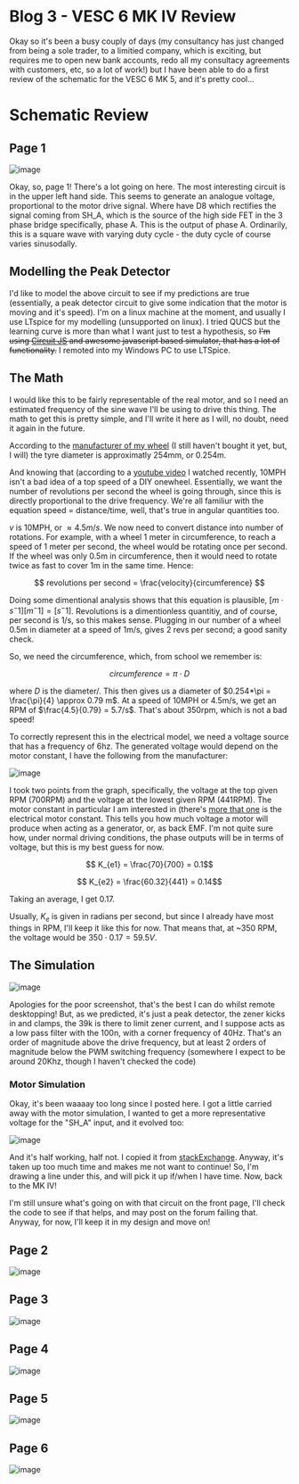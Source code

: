 # Blog 3 - VESC 6 MK IV Review

Okay so it's been a busy couply of days (my consultancy has just changed from being a sole trader, to a limitied company, which is exciting, but requires me to open new bank accounts, redo all my consultacy agreements with customers, etc, so a lot of work!) but I have been able to do a first review of the schematic for the VESC 6 MK 5, and it's pretty cool...

# Schematic Review

## Page 1
![image](https://user-images.githubusercontent.com/58208872/183266527-f7274d4c-d317-4844-bf3f-5d96175ed2c8.jpeg)

Okay, so, page 1! There's a lot going on here. The most interesting circuit is in the upper left hand side. This seems to generate an analogue voltage, proportional to the motor drive signal. Where have D8 which rectifies the signal coming from SH_A, which is the source of the high side FET in the 3 phase bridge specifically, phase A. This is the output of phase A. Ordinarily, this is a square wave with varying duty cycle - the duty cycle of course varies sinusodally. 

## Modelling the Peak Detector

I'd like to model the above circuit to see if my predictions are true (essentially, a peak detector circuit to give some indication that the motor is moving and it's speed). I'm on a linux machine at the moment, and usually I use LTspice for my modelling (unsupported on linux). I tried QUCS but the learning curve is more than what I want just to test a hypothesis, so ~~I'm using [Circuit JS](https://www.falstad.com/circuit/circuitjs.html) and awesome javascript based simulator, that has a lot of functionality.~~ I remoted into my Windows PC to use LTSpice.

## The Math

I would like this to be fairly representable of the real motor, and so I need an estimated frequency of the sine wave I'll be using to drive this thing. The math to get this is pretty simple, and I'll write it here as I will, no doubt, need it again in the future.

According to the [manufacturer of my wheel](https://www.peipeiscooter.com/10inch-10-inch-10x6-00-5-5-wide-tyre-brushless-gearless-dc-wheel-hub-motor-balance-scooter-hub-motor-hally-motor-phub-188.html) (I still haven't bought it yet, but, I will) the tyre diameter is approximatly 254mm, or 0.254m.

And knowing that (according to a [youtube video](https://www.youtube.com/watch?v=BV0Z4yyjE4Y&t=119s) I watched recently, 10MPH isn't a bad idea of a top speed of a DIY onewheel. Essentially, we want the number of revolutions per second the wheel is going through, since this is directly proportional to the drive frequency. We're all familiur with the equation speed = distance/time, well, that's true in angular quantities too.

$v$ is 10MPH, or $\approx 4.5 m/s$. We now need to convert distance into number of rotations. For example, with a wheel 1 meter in circumference, to reach a speed of 1 meter per second, the wheel would be rotating once per second. If the wheel was only 0.5m in circumference, then it would need to rotate twice as fast to cover 1m in the same time. Hence:

$$ revolutions per second = \frac{velocity}{circumference} $$

Doing some dimentional analysis shows that this equation is plausible, $[m \cdot s^-1 ] [m^-1] = [s^-1]$. Revolutions is a dimentionless quantitiy, and of course, per second is 1/s, so this makes sense. Plugging in our number of a wheel 0.5m in diameter at a speed of 1m/s, gives 2 revs per second; a good sanity check. 

So, we need the circumference, which, from school we remember is:

$$circumference = \pi \cdot D$$

where $D$ is the diameter/. This then gives us a diameter of $0.254*\pi = \frac{\pi}{4} \approx 0.79 m$. At a speed of 10MPH or 4.5m/s, we get an RPM of $\frac{4.5}{0.79} = 5.7/s$. That's about 350rpm, which is not a bad speed!

To correctly represent this in the electrical model, we need a voltage source that has a frequency of 6hz. The generated voltage would depend on the motor constant, I have the following from the manufacturer:

![image](https://user-images.githubusercontent.com/58208872/184012881-c1455874-284c-4814-87e5-8c90e8d95380.png)

I took two points from the graph, specifically, the voltage at the top given RPM (700RPM) and the voltage at the lowest given RPM (441RPM). The motor constant in particular I am interested in (there's [more that one](https://www.precisionmicrodrives.com/reading-the-motor-constants-from-typical-performance-characteristics) is the electrical motor constant. This tells you how much voltage a motor will produce when acting as a generator, or, as back EMF. I'm not quite sure how, under normal driving conditions, the phase outputs will be in terms of voltage, but this is my best guess for now.

$$ K_{e1} = \frac{70}{700} = 0.1$$

$$ K_{e2} = \frac{60.32}{441} = 0.14$$

Taking an average, I get 0.17.

Usually, $K_e$ is given in radians per second, but since I already have most things in RPM, I'll keep it like this for now. That means that, at ~350 RPM, the voltage would be $350 \cdot 0.17 = 59.5V$.

## The Simulation

![image](https://user-images.githubusercontent.com/58208872/184019356-7a9c22bf-fdff-463a-9d0f-e3a802587504.png)

Apologies for the poor screenshot, that's the best I can do whilst remote desktopping! But, as we predicted, it's just a peak detector, the zener kicks in and clamps, the 39k is there to limit zener current, and I suppose acts as a low pass filter with the 100n, with a corner frequency of 40Hz. That's an order of magnitude above the drive frequency, but at least 2 orders of magnitude below the PWM switching frequency (somewhere I expect to be around 20Khz, though I haven't checked the code)

### Motor Simulation

Okay, it's been waaaay too long since I posted here. I got a little carried away with the motor simulation, I wanted to get a more representative voltage for the "SH_A" input, and it evolved too:

![image](https://user-images.githubusercontent.com/58208872/184970418-3f4ba319-a76f-4afe-a242-40c18afa2d9a.png)

And it's half working, half not. I copied it from [stackExchange](https://electronics.stackexchange.com/questions/391240/3-phase-inverter-simulation). Anyway, it's taken up too much time and makes me not want to continue! So, I'm drawing a line under this, and will pick it up if/when I have time. Now, back to the MK IV!

I'm still unsure what's going on with that circuit on the front page, I'll check the code to see if that helps, and may post on the forum failing that. Anyway, for now, I'll keep it in my design and move on!

## Page 2

![image](https://user-images.githubusercontent.com/58208872/183266556-f8792c25-be07-48cd-a8ca-73fb76ba5bba.jpeg)

## Page 3

![image](https://user-images.githubusercontent.com/58208872/183266562-0b57c61a-22bd-4749-812b-d9d241a115da.jpeg)

## Page 4

![image](https://user-images.githubusercontent.com/58208872/183266569-eda4e352-df57-4277-ae18-6fb627f7c2f4.jpeg)

## Page 5

![image](https://user-images.githubusercontent.com/58208872/183266574-983707d4-68b3-41c2-a8c5-e91384d477e6.jpeg)

## Page 6

![image](https://user-images.githubusercontent.com/58208872/183266581-b411b38c-3577-4984-babe-ac1a7e2e92fc.jpeg)
